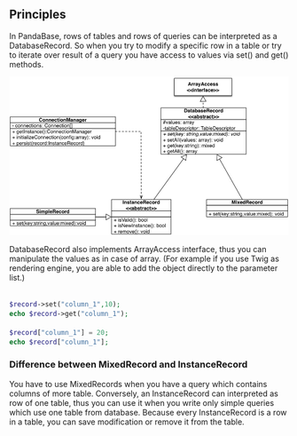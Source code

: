 
## Principles

In PandaBase, rows of tables and rows of queries can be interpreted as a DatabaseRecord. So when you try to modify a specific
row in a table or try to iterate over result of a query you have access to values via set() and get() methods.

![alt tag](figures/principles_classes.png)

DatabaseRecord also implements ArrayAccess interface, thus you can manipulate the values as in case of array.
(For example if you use Twig as rendering engine, you are able to add the object directly to the parameter list.)

```php

$record->set("column_1",10);
echo $record->get("column_1");

$record["column_1"] = 20;
echo $record["column_1"];

```

### Difference between MixedRecord and InstanceRecord

You have to use MixedRecords when you have a query which contains columns of more table. Conversely, an InstanceRecord
can interpreted as row of one table, thus you can use it when you write only simple queries which use one table from database.
Because every InstanceRecord is a row in a table, you can save modification or remove it from the table.